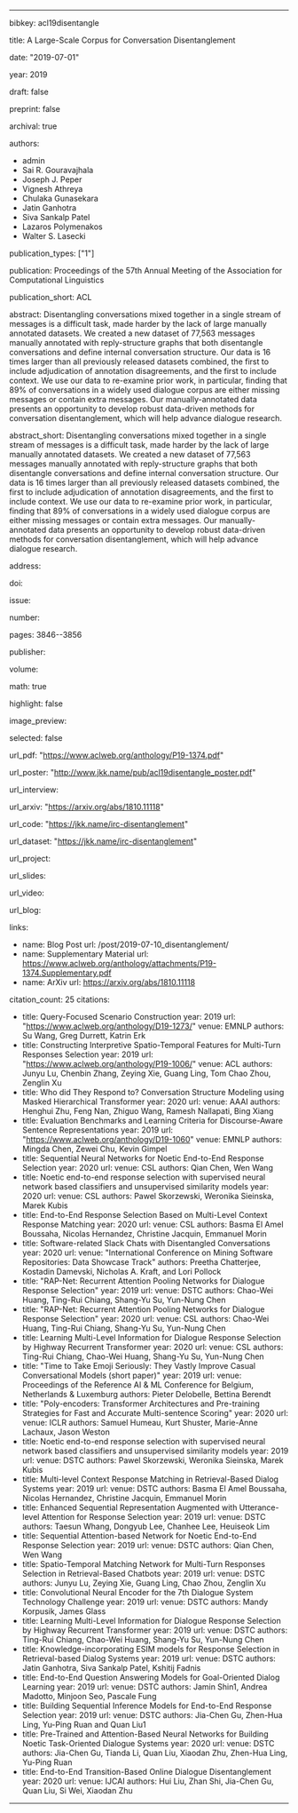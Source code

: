 ---

bibkey: acl19disentangle

title: A Large-Scale Corpus for Conversation Disentanglement

date: "2019-07-01"

year: 2019

draft: false

preprint: false

archival: true

authors: 
- admin
- Sai R. Gouravajhala
- Joseph J. Peper
- Vignesh Athreya
- Chulaka Gunasekara
- Jatin Ganhotra
- Siva Sankalp Patel
- Lazaros Polymenakos
- Walter S. Lasecki

publication_types: ["1"]

publication: Proceedings of the 57th Annual Meeting of the Association for Computational Linguistics

publication_short: ACL

abstract: Disentangling conversations mixed together in a single stream of messages is a difficult task, made harder by the lack of large manually annotated datasets. We created a new dataset of 77,563 messages manually annotated with reply-structure graphs that both disentangle conversations and define internal conversation structure. Our data is 16 times larger than all previously released datasets combined, the first to include adjudication of annotation disagreements, and the first to include context. We use our data to re-examine prior work, in particular, finding that 89% of conversations in a widely used dialogue corpus are either missing messages or contain extra messages. Our manually-annotated data presents an opportunity to develop robust data-driven methods for conversation disentanglement, which will help advance dialogue research.

abstract_short: Disentangling conversations mixed together in a single stream of messages is a difficult task, made harder by the lack of large manually annotated datasets. We created a new dataset of 77,563 messages manually annotated with reply-structure graphs that both disentangle conversations and define internal conversation structure. Our data is 16 times larger than all previously released datasets combined, the first to include adjudication of annotation disagreements, and the first to include context. We use our data to re-examine prior work, in particular, finding that 89% of conversations in a widely used dialogue corpus are either missing messages or contain extra messages. Our manually-annotated data presents an opportunity to develop robust data-driven methods for conversation disentanglement, which will help advance dialogue research.

address: 

doi: 

issue: 

number: 

pages: 3846--3856

publisher: 

volume: 

math: true

highlight: false

image_preview: 

selected: false

url_pdf: "https://www.aclweb.org/anthology/P19-1374.pdf"

url_poster: "http://www.jkk.name/pub/acl19disentangle_poster.pdf"

url_interview: 

url_arxiv: "https://arxiv.org/abs/1810.11118"

url_code: "https://jkk.name/irc-disentanglement"

url_dataset: "https://jkk.name/irc-disentanglement"

url_project: 

url_slides: 

url_video: 

url_blog: 

links: 
- name: Blog Post
  url: /post/2019-07-10_disentanglement/
- name: Supplementary Material
  url: https://www.aclweb.org/anthology/attachments/P19-1374.Supplementary.pdf
- name: ArXiv
  url: https://arxiv.org/abs/1810.11118

citation_count: 25
citations:
- title: Query-Focused Scenario Construction
  year: 2019
  url: "https://www.aclweb.org/anthology/D19-1273/"
  venue: EMNLP
  authors: Su Wang, Greg Durrett, Katrin Erk
- title: Constructing Interpretive Spatio-Temporal Features for Multi-Turn Responses Selection
  year: 2019
  url: "https://www.aclweb.org/anthology/P19-1006/"
  venue: ACL
  authors: Junyu Lu, Chenbin Zhang, Zeying Xie, Guang Ling, Tom Chao Zhou, Zenglin Xu
- title: Who did They Respond to? Conversation Structure Modeling using Masked Hierarchical Transformer
  year: 2020
  url: 
  venue: AAAI
  authors: Henghui Zhu, Feng Nan, Zhiguo Wang, Ramesh Nallapati, Bing Xiang
- title: Evaluation Benchmarks and Learning Criteria for Discourse-Aware Sentence Representations
  year: 2019
  url: "https://www.aclweb.org/anthology/D19-1060"
  venue: EMNLP
  authors: Mingda Chen, Zewei Chu, Kevin Gimpel
- title: Sequential Neural Networks for Noetic End-to-End Response Selection
  year: 2020
  url: 
  venue: CSL
  authors: Qian Chen, Wen Wang
- title: Noetic end-to-end response selection with supervised neural network based classifiers and unsupervised similarity models
  year: 2020
  url: 
  venue: CSL
  authors: Pawel Skorzewski, Weronika Sieinska, Marek Kubis
- title: End-to-End Response Selection Based on Multi-Level Context Response Matching
  year: 2020
  url: 
  venue: CSL
  authors: Basma El Amel Boussaha, Nicolas Hernandez, Christine Jacquin, Emmanuel Morin
- title: Software-related Slack Chats with Disentangled Conversations
  year: 2020
  url: 
  venue: "International Conference on Mining Software Repositories: Data Showcase Track"
  authors: Preetha Chatterjee, Kostadin Damevski, Nicholas A. Kraft, and Lori Pollock
- title: "RAP-Net: Recurrent Attention Pooling Networks for Dialogue Response Selection"
  year: 2019
  url: 
  venue: DSTC
  authors: Chao-Wei Huang, Ting-Rui Chiang, Shang-Yu Su, Yun-Nung Chen
- title: "RAP-Net: Recurrent Attention Pooling Networks for Dialogue Response Selection"
  year: 2020
  url: 
  venue: CSL
  authors: Chao-Wei Huang, Ting-Rui Chiang, Shang-Yu Su, Yun-Nung Chen
- title: Learning Multi-Level Information for Dialogue Response Selection by Highway Recurrent Transformer
  year: 2020
  url: 
  venue: CSL
  authors: Ting-Rui Chiang, Chao-Wei Huang, Shang-Yu Su, Yun-Nung Chen
- title: "Time to Take Emoji Seriously: They Vastly Improve Casual Conversational Models (short paper)"
  year: 2019
  url: 
  venue: Proceedings of the Reference AI & ML Conference for Belgium, Netherlands & Luxemburg
  authors: Pieter Delobelle, Bettina Berendt
- title: "Poly-encoders: Transformer Architectures and Pre-training Strategies for Fast and Accurate Multi-sentence Scoring"
  year: 2020
  url: 
  venue: ICLR
  authors: Samuel Humeau, Kurt Shuster, Marie-Anne Lachaux, Jason Weston
- title: Noetic end-to-end response selection with supervised neural network based classifiers and unsupervised similarity models
  year: 2019
  url: 
  venue: DSTC
  authors: Pawel Skorzewski, Weronika Sieinska, Marek Kubis
- title: Multi-level Context Response Matching in Retrieval-Based Dialog Systems
  year: 2019
  url: 
  venue: DSTC
  authors: Basma El Amel Boussaha, Nicolas Hernandez, Christine Jacquin, Emmanuel Morin
- title: Enhanced Sequential Representation Augmented with Utterance-level Attention for Response Selection
  year: 2019
  url: 
  venue: DSTC
  authors: Taesun Whang, Dongyub Lee, Chanhee Lee, Heuiseok Lim
- title: Sequential Attention-based Network for Noetic End-to-End Response Selection
  year: 2019
  url: 
  venue: DSTC
  authors: Qian Chen, Wen Wang
- title: Spatio-Temporal Matching Network for Multi-Turn Responses Selection in Retrieval-Based Chatbots
  year: 2019
  url: 
  venue: DSTC
  authors: Junyu Lu, Zeying Xie, Guang Ling, Chao Zhou, Zenglin Xu
- title: Convolutional Neural Encoder for the 7th Dialogue System Technology Challenge
  year: 2019
  url: 
  venue: DSTC
  authors: Mandy Korpusik, James Glass
- title: Learning Multi-Level Information for Dialogue Response Selection by Highway Recurrent Transformer
  year: 2019
  url: 
  venue: DSTC
  authors: Ting-Rui Chiang, Chao-Wei Huang, Shang-Yu Su, Yun-Nung Chen
- title: Knowledge-incorporating ESIM models for Response Selection in Retrieval-based Dialog Systems
  year: 2019
  url: 
  venue: DSTC
  authors: Jatin Ganhotra, Siva Sankalp Patel, Kshitij Fadnis
- title: End-to-End Question Answering Models for Goal-Oriented Dialog Learning
  year: 2019
  url: 
  venue: DSTC
  authors: Jamin Shin1, Andrea Madotto, Minjoon Seo, Pascale Fung
- title: Building Sequential Inference Models for End-to-End Response Selection
  year: 2019
  url: 
  venue: DSTC
  authors: Jia-Chen Gu, Zhen-Hua Ling, Yu-Ping Ruan and Quan Liu1
- title: Pre-Trained and Attention-Based Neural Networks for Building Noetic Task-Oriented Dialogue Systems
  year: 2020
  url: 
  venue: DSTC
  authors: Jia-Chen Gu, Tianda Li, Quan Liu, Xiaodan Zhu, Zhen-Hua Ling, Yu-Ping Ruan
- title: End-to-End Transition-Based Online Dialogue Disentanglement
  year: 2020
  url: 
  venue: IJCAI
  authors: Hui Liu, Zhan Shi, Jia-Chen Gu, Quan Liu, Si Wei, Xiaodan Zhu


---